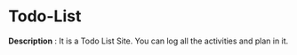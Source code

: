 # Todo-List
**Description** : It is a Todo List Site. You can log all the activities and plan in it.
